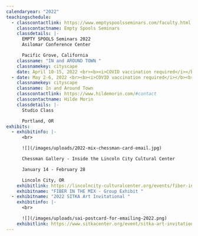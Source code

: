 ```yaml
---
calendaryear: "2022"
teachingschedule:
  - classcontactlink: https://www.emptyspoolsseminars.com/faculty.html
    classcontactname: Empty Spools Seminars
    classdetails: |-
      EMPTY SPOOLS Seminars 2022
      Asilomar Conference Center

      Pacific Grove, California
    classname: "IN and AROUND TOWN "
    classnamekey: cityscape
    date: April 10-15, 2022 <br><b><i>COVID vaccination required</i></b><br>
  - date: May 2-6, 2022 <br><b><i>COVID vaccination required</i></b><br>
    classnamekey: cityscape
    classname: In and Around Town
    classcontactlink: https://www.hildemorin.com/#contact
    classcontactname: Hilde Morin
    classdetails: |-
      Studio Class

      Portland, OR
exhibits:
  - exhibitinfo: |-
      <br>

      ![](/images/uploads/2022-mix-chessman-card-email.jpg)

      Chessman Gallery - Inside the Lincoln City Cultural Center

      January 14 - February 28

      Lincoln City, OR
    exhibitlink: https://lincolncity-culturalcenter.org/events/fiber-in-the-mix/
    exhibitname: "FIBER IN THE MIX - Group Exhibit "
  - exhibitname: "2022 SITKA Art Invitational "
    exhibitinfo: |-
      <br>

      ![](/images/uploads/sai-postcard-for-emailing-2022.png)
    exhibitlink: https://www.sitkacenter.org/event/sitka-art-invitational
---
```

